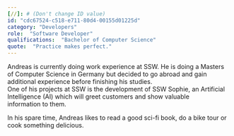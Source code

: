```yaml
---
[//]: # (Don't change ID value)
id: "cdc67524-c518-e711-80d4-00155d01225d"
category: "Developers"
role:  "Software Developer"
qualifications:  "Bachelor of Computer Science"
quote:  "Practice makes perfect."
---
```


Andreas is currently doing work experience at SSW. He is doing a Masters of Computer Science in Germany but decided to go abroad and gain additional experience before finishing his studies.   
One of his projects at SSW is the development of SSW Sophie, an Artificial Intelligence (AI) which will greet customers and show valuable information to them.   

In his spare time, Andreas likes to read a good sci-fi book, do a bike tour or cook something delicious.  